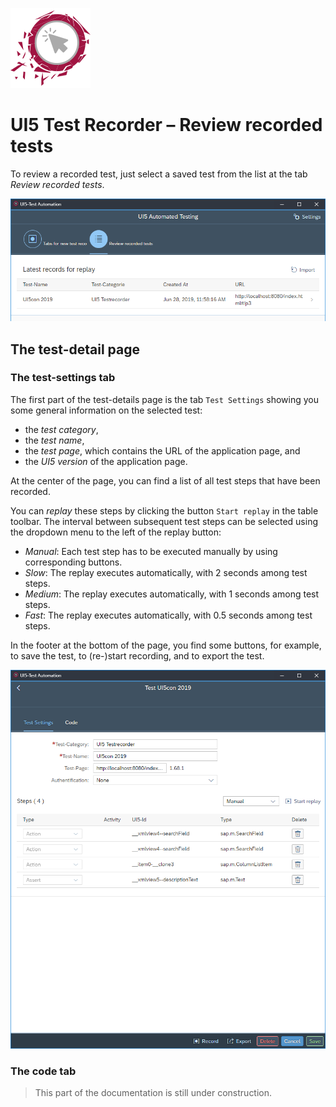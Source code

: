 [![Logo of UI5 test recorder](../images/icon.png)](http://msg-systems.github.io/ui5-testrecorder/)

# UI5 Test Recorder – Review recorded tests

To review a recorded test, just select a saved test from the list at the tab *Review recorded tests*.

![alt](./img/ReviewTab.png)

## The test-detail page

### The test-settings tab

The first part of the test-details page is the tab `Test Settings` showing you some general information on the selected test:
- the *test category*,
- the *test name*,
- the *test page*, which contains the URL of the application page, and
- the *UI5 version* of the application page.

At the center of the page, you can find a list of all test steps that have been recorded.

You can *replay* these steps by clicking the button `Start replay` in the table toolbar.
The interval between subsequent test steps can be selected
using the dropdown menu to the left of the replay button:
- *Manual*: Each test step has to be executed manually by using corresponding buttons.
- *Slow*: The replay executes automatically, with 2 seconds among test steps.
- *Medium*: The replay executes automatically, with 1 seconds among test steps.
- *Fast*: The replay executes automatically, with 0.5 seconds among test steps.

In the footer at the bottom of the page, you find some buttons, for example, to save the test, to (re-)start recording, and to export the test.

![Test-details page](./img/TestOverviewPage.png)

### The code tab

> This part of the documentation is still under construction.
